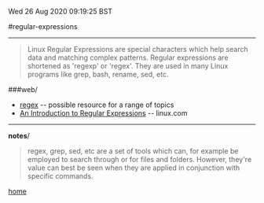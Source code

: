 Wed 26 Aug 2020 09:19:25 BST

#regular-expressions

___


>Linux Regular Expressions are special characters which help search data and matching complex patterns. Regular expressions are shortened as 'regexp' or 'regex'. They are used in many Linux programs like grep, bash, rename, sed, etc.

###web/

  * [regex](https://www.guru99.com) -- possible resource for a range of topics
  * [An Introduction to Regular Expressions](linksphttps://www.linux.com:) -- linux.com


___
**notes**/
> regex, grep, sed, etc are a set of tools which can, for example be employed to search through or for files and folders. However, they're value can best be seen when they are applied in conjunction with specific commands. 

[home](/home/pi/Documents/bash-index.md)
